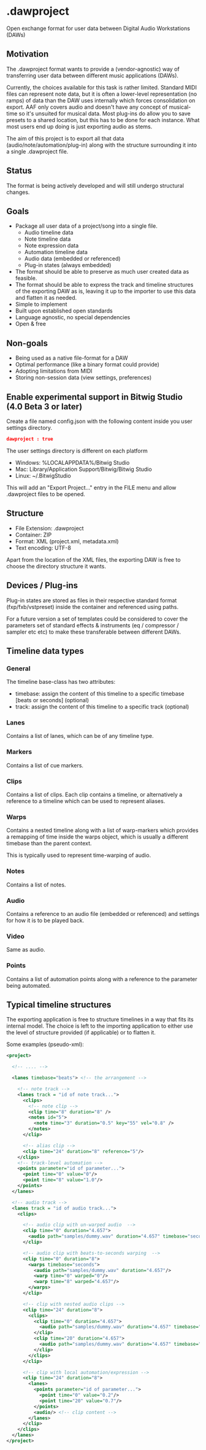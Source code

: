 # .dawproject

Open exchange format for user data between Digital Audio Workstations (DAWs)

## Motivation

The .dawproject format wants to provide a (vendor-agnostic) way of transferring user data between different music applications (DAWs).

Currently, the choices available for this task is rather limited.
Standard MIDI files can represent note data, but it is often a lower-level representation (no ramps) of data than the DAW uses internally which forces consolidation on export. AAF only covers audio and doesn't have any concept of musical-time so it's unsuited for musical data. Most plug-ins do allow you to save presets to a shared location, but this has to be done for each instance. What most users end up doing is just exporting audio as stems.

The aim of this project is to export all that data (audio/note/automation/plug-in) along with the structure surrounding it into a single .dawproject file.

## Status

The format is being actively developed and will still undergo structural changes. 

## Goals

* Package all user data of a project/song into a single file.
  * Audio timeline data
  * Note timeline data
  * Note expression data
  * Automation timeline data
  * Audio data (embedded or referenced)
  * Plug-in states (always embedded)
* The format should be able to preserve as much user created data as feasible.
* The format should be able to express the track and timeline structures of the exporting DAW as is, leaving it up to the importer to use this data and flatten it as needed.
* Simple to implement
* Built upon established open standards
* Language agnostic, no special dependencies
* Open & free

## Non-goals

* Being used as a native file-format for a DAW
* Optimal performance (like a binary format could provide)
* Adopting limitations from MIDI
* Storing non-session data (view settings, preferences)

## Enable experimental support in Bitwig Studio (4.0 Beta 3 or later)

Create a file named config.json with the following content inside you user settings directory.

```json
dawproject : true
```

The user settings directory is different on each platform

* Windows: %LOCALAPPDATA%/Bitwig Studio
* Mac: Library/Application Support/Bitwig/Bitwig Studio
* Linux: ~/.BitwigStudio

This will add an "Export Project..." entry in the FILE menu and allow .dawproject files to be opened.   

## Structure

* File Extension: .dawproject
* Container: ZIP
* Format: XML (project.xml, metadata.xml)
* Text encoding: UTF-8

Apart from the location of the XML files, the exporting DAW is free to choose the directory structure it wants.

## Devices / Plug-ins
Plug-in states are stored as files in their respective standard format (fxp/fxb/vstpreset) inside the container and referenced using paths.

For a future version a set of templates could be considered to cover the parameters set of standard effects & instruments (eq / compressor / sampler etc etc) to make these transferable between different DAWs.

## Timeline data types

### General

The timeline base-class has two attributes:

* timebase: assign the content of this timeline to a specific timebase [beats or seconds] (optional)
* track: assign the content of this timeline to a specific track (optional)

### Lanes
Contains a list of lanes, which can be of any timeline type.

### Markers
Contains a list of cue markers.

### Clips
Contains a list of clips.
Each clip contains a timeline, or alternatively a reference to a timeline which can be used to represent aliases.

### Warps
Contains a nested timeline along with a list of warp-markers which provides a remapping of time inside the warps object, which is usually a different timebase than the parent context.

This is typically used to represent time-warping of audio.

### Notes
Contains a list of notes.

### Audio
Contains a reference to an audio file (embedded or referenced) and settings for how it is to be played back.

### Video
Same as audio.

### Points
Contains a list of automation points along with a reference to the parameter being automated.

## Typical timeline structures

The exporting application is free to structure timelines in a way that fits its internal model.
The choice is left to the importing application to either use the level of structure provided (if applicable) or to flatten it.

Some examples (pseudo-xml):

```xml
<project>

  <!-- .... -->

  <lanes timebase="beats"> <!-- the arrangement -->

    <!-- note track -->
    <lanes track = "id of note track...">
      <clips>
        <!-- note clip -->
        <clip time="8" duration="8" />
        <notes id="5">
          <note time="3" duration="0.5" key="55" vel="0.8" />
        </notes>
      </clip>

      <!-- alias clip -->
      <clip time="24" duration="8" reference="5"/>
    </clips>
    <!-- track-level automation -->
    <points parameter="id of parameter...">
      <point time="0" value="0"/>
      <point time="8" value="1.0"/>
    </points>
  </lanes>

  <!-- audio track -->
  <lanes track = "id of audio track...">
    <clips>

      <!-- audio clip with un-warped audio  -->
      <clip time="0" duration="4.657">
        <audio path="samples/dummy.wav" duration="4.657" timebase="seconds"/>
      </clip>

      <!-- audio clip with beats-to-seconds warping  -->
      <clip time="0" duration="8">
        <warps timebase="seconds">
          <audio path="samples/dummy.wav" duration="4.657"/>
          <warp time="0" warped="0"/>
          <warp time="8" warped="4.657"/>
        </warps>
      </clip>

      <!-- clip with nested audio clips -->
      <clip time="24" duration="8">
        <clips>
          <clip time="0" duration="4.657">
            <audio path="samples/dummy.wav" duration="4.657" timebase="seconds"/>
          </clip>
          <clip time="20" duration="4.657">
            <audio path="samples/dummy.wav" duration="4.657" timebase="seconds"/>
          </clip>
        </clips>
      </clip>

      <!-- clip with local automation/expression -->
      <clip time="24" duration="8">
        <lanes>
          <points parameter="id of parameter...">
            <point time="0" value="0.2"/>
            <point time="20" value="0.7"/>
          </points>
          <audio/> <!-- clip content -->
        </lanes>
      </clip>
    </clips>
  </lanes>
</project>
```

